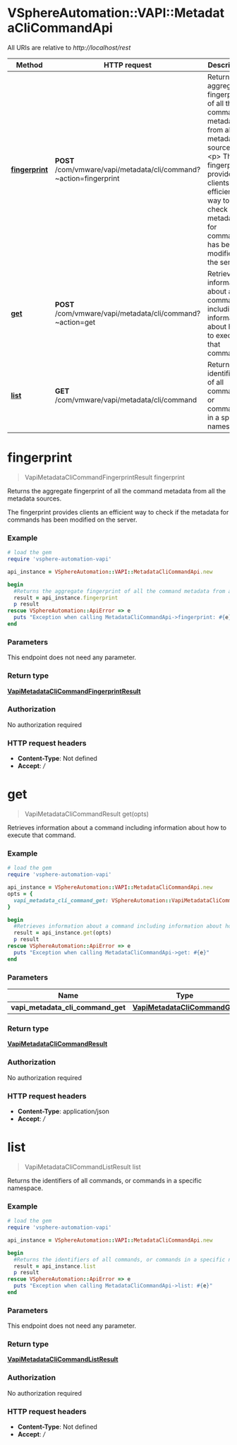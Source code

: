 # VSphereAutomation::VAPI::MetadataCliCommandApi

All URIs are relative to *http://localhost/rest*

Method | HTTP request | Description
------------- | ------------- | -------------
[**fingerprint**](MetadataCliCommandApi.md#fingerprint) | **POST** /com/vmware/vapi/metadata/cli/command?~action&#x3D;fingerprint | Returns the aggregate fingerprint of all the command metadata from all the metadata sources. &lt;p&gt; The fingerprint provides clients an efficient way to check if the metadata for commands has been modified on the server.
[**get**](MetadataCliCommandApi.md#get) | **POST** /com/vmware/vapi/metadata/cli/command?~action&#x3D;get | Retrieves information about a command including information about how to execute that command.
[**list**](MetadataCliCommandApi.md#list) | **GET** /com/vmware/vapi/metadata/cli/command | Returns the identifiers of all commands, or commands in a specific namespace.


# **fingerprint**
> VapiMetadataCliCommandFingerprintResult fingerprint

Returns the aggregate fingerprint of all the command metadata from all the metadata sources. <p> The fingerprint provides clients an efficient way to check if the metadata for commands has been modified on the server.

### Example
```ruby
# load the gem
require 'vsphere-automation-vapi'

api_instance = VSphereAutomation::VAPI::MetadataCliCommandApi.new

begin
  #Returns the aggregate fingerprint of all the command metadata from all the metadata sources. <p> The fingerprint provides clients an efficient way to check if the metadata for commands has been modified on the server.
  result = api_instance.fingerprint
  p result
rescue VSphereAutomation::ApiError => e
  puts "Exception when calling MetadataCliCommandApi->fingerprint: #{e}"
end
```

### Parameters
This endpoint does not need any parameter.

### Return type

[**VapiMetadataCliCommandFingerprintResult**](VapiMetadataCliCommandFingerprintResult.md)

### Authorization

No authorization required

### HTTP request headers

 - **Content-Type**: Not defined
 - **Accept**: */*



# **get**
> VapiMetadataCliCommandResult get(opts)

Retrieves information about a command including information about how to execute that command.

### Example
```ruby
# load the gem
require 'vsphere-automation-vapi'

api_instance = VSphereAutomation::VAPI::MetadataCliCommandApi.new
opts = {
  vapi_metadata_cli_command_get: VSphereAutomation::VapiMetadataCliCommandGet.new # VapiMetadataCliCommandGet | 
}

begin
  #Retrieves information about a command including information about how to execute that command.
  result = api_instance.get(opts)
  p result
rescue VSphereAutomation::ApiError => e
  puts "Exception when calling MetadataCliCommandApi->get: #{e}"
end
```

### Parameters

Name | Type | Description  | Notes
------------- | ------------- | ------------- | -------------
 **vapi_metadata_cli_command_get** | [**VapiMetadataCliCommandGet**](VapiMetadataCliCommandGet.md)|  | [optional] 

### Return type

[**VapiMetadataCliCommandResult**](VapiMetadataCliCommandResult.md)

### Authorization

No authorization required

### HTTP request headers

 - **Content-Type**: application/json
 - **Accept**: */*



# **list**
> VapiMetadataCliCommandListResult list

Returns the identifiers of all commands, or commands in a specific namespace.

### Example
```ruby
# load the gem
require 'vsphere-automation-vapi'

api_instance = VSphereAutomation::VAPI::MetadataCliCommandApi.new

begin
  #Returns the identifiers of all commands, or commands in a specific namespace.
  result = api_instance.list
  p result
rescue VSphereAutomation::ApiError => e
  puts "Exception when calling MetadataCliCommandApi->list: #{e}"
end
```

### Parameters
This endpoint does not need any parameter.

### Return type

[**VapiMetadataCliCommandListResult**](VapiMetadataCliCommandListResult.md)

### Authorization

No authorization required

### HTTP request headers

 - **Content-Type**: Not defined
 - **Accept**: */*



